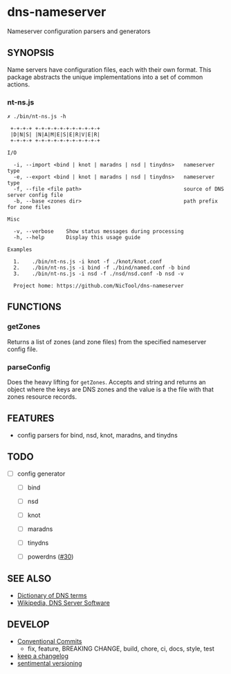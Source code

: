 # dns-nameserver

Nameserver configuration parsers and generators


## SYNOPSIS

Name servers have configuration files, each with their own format. This package abstracts the unique implementations into a set of common actions.


### nt-ns.js

````
✗ ./bin/nt-ns.js -h

 +-+-+-+ +-+-+-+-+-+-+-+-+-+-+
 |D|N|S| |N|A|M|E|S|E|R|V|E|R|
 +-+-+-+ +-+-+-+-+-+-+-+-+-+-+

I/O

  -i, --import <bind | knot | maradns | nsd | tinydns>   nameserver type
  -e, --export <bind | knot | maradns | nsd | tinydns>   nameserver type
  -f, --file <file path>                                 source of DNS server config file
  -b, --base <zones dir>                                 path prefix for zone files

Misc

  -v, --verbose    Show status messages during processing
  -h, --help       Display this usage guide

Examples

  1.    ./bin/nt-ns.js -i knot -f ./knot/knot.conf
  2.    ./bin/nt-ns.js -i bind -f ./bind/named.conf -b bind
  3.    ./bin/nt-ns.js -i nsd -f ./nsd/nsd.conf -b nsd -v

  Project home: https://github.com/NicTool/dns-nameserver
````


## FUNCTIONS

### getZones

Returns a list of zones (and zone files) from the specified nameserver config file.


### parseConfig

Does the heavy lifting for `getZones`. Accepts and string and returns an object where the keys are DNS zones and the value is a the file with that zones resource records.


## FEATURES

- config parsers for bind, nsd, knot, maradns, and tinydns


## TODO

- [ ] config generator
    - [ ] bind
    - [ ] nsd
    - [ ] knot
    - [ ] maradns
    - [ ] tinydns
    - [ ] powerdns ([#30](https://github.com/msimerson/NicTool/issues/30))


## SEE ALSO

- [Dictionary of DNS terms](https://nictool.github.io/web/Dictionary)
- [Wikipedia, DNS Server Software](https://en.wikipedia.org/wiki/Comparison_of_DNS_server_software)


## DEVELOP

- [Conventional Commits](https://www.conventionalcommits.org/en/v1.0.0/)
  + fix, feature, BREAKING CHANGE, build, chore, ci, docs, style, test
- [keep a changelog](https://keepachangelog.com/)
- [sentimental versioning](http://sentimentalversioning.org)
